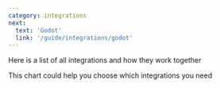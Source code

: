 ```yaml
---
category: integrations
next:
  text: 'Godot'
  link: '/guide/integrations/godot'
---
```


<script setup>
import MermaidDiagram from '../../components/MermaidDiagram.vue'
import diagram from './assets/engine-choose.mermaid?raw'
</script>

Here is a list of all integrations and how they work together

This chart could help you choose which integrations you need
<MermaidDiagram :model-value="diagram"></MermaidDiagram>
